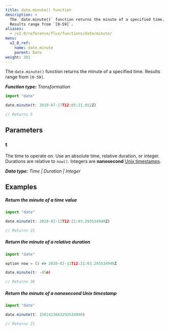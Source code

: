 ```yaml
---
title: date.minute() function
description: >
  The `date.minute()` function returns the minute of a specified time.
  Results range from `[0-59]`.
aliases:
  - /v2.0/reference/flux/functions/date/minute/
menu:
  v2_0_ref:
    name: date.minute
    parent: Date
weight: 301
---
```


The `date.minute()` function returns the minute of a specified time.
Results range from `[0-59]`.

_**Function type:** Transformation_  

```js
import "date"

date.minute(t: 2019-07-17T12:05:21.012Z)

// Returns 5
```

## Parameters

### t
The time to operate on.
Use an absolute time, relative duration, or integer.
Durations are relative to `now()`.
Integers are **nanosecond** [Unix timestamps](/v2.0/reference/glossary/#unix-timestamp).

_**Data type:** Time | Duration | Integer_

## Examples

##### Return the minute of a time value
```js
import "date"

date.minute(t: 2020-02-11T12:21:03.293534940Z)

// Returns 21
```

##### Return the minute of a relative duration
```js
import "date"

option now = () => 2020-02-11T12:21:03.293534940Z

date.minute(t: -45m)

// Returns 36
```

##### Return the minute of a nanosecond Unix timestamp
```js
import "date"

date.minute(t: 1581423663293534940)

// Returns 21
```
